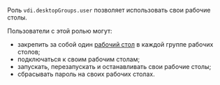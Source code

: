 Роль `vdi.desktopGroups.user` позволяет использовать свои рабочие столы.

Пользователи с этой ролью могут:
* закрепить за собой один [рабочий стол](../../../cloud-desktop/concepts/desktops-and-groups.md) в каждой группе рабочих столов;
* подключаться к своим рабочим столам;
* запускать, перезапускать и останавливать свои рабочие столы;
* сбрасывать пароль на своих рабочих столах.